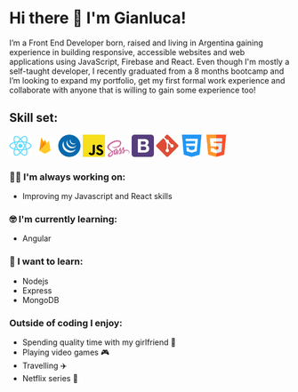 # Hi there 👋 I'm Gianluca!

I’m a Front End Developer born, raised and living in Argentina gaining experience in building responsive, accessible websites and web applications using JavaScript, Firebase and React. Even though I'm mostly a self-taught developer, I recently graduated from a 8 months bootcamp and I’m looking to expand my portfolio, get my first formal work experience and collaborate with anyone that is willing to gain some experience too!

## Skill set:

<p align="left">
<img src="./assets/react.svg" height="auto" width="40">

<img src="./assets/firebase.svg" height="auto" width="40">

<img src="./assets/jquery.svg" height="auto" width="40">

<img src="./assets/javascript.svg" height="auto" width="40">

<img src="./assets/sass.svg" height="auto" width="40">

<img src="./assets/bootstrap.svg" height="auto" width="40">

<img src="./assets/git.svg" height="auto" width="40">

<img src="./assets/css-3.svg" height="auto" width="40">

<img src="./assets/html5.svg" height="auto" width="40">
</p>

### :technologist: I'm always working on:

- Improving my Javascript and React skills

### :nerd_face: I'm currently learning:

- Angular

### :thinking: I want to learn:

- Nodejs
- Express
- MongoDB

### Outside of coding I enjoy:

- Spending quality time with my girlfriend :couple_with_heart:
- Playing video games :video_game:
- Travelling :airplane:
- Netflix series :popcorn: